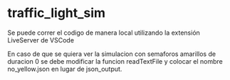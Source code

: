 # traffic_light_sim
 
Se puede correr el codigo de manera local utilizando la extensión LiveServer de VSCode

En caso de que se quiera ver la simulacion con semaforos amarillos de duracion 0
se debe modificar la funcion readTextFile y colocar el nombre no_yellow.json en lugar de json_output.


